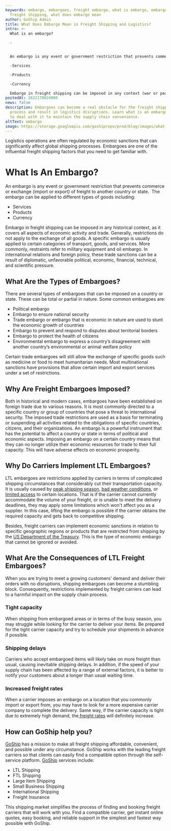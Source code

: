 ```yaml
---
keywords: embargo, embargoes, freight embargo, what is embargo, embargo in
  freight shipping, what does embargo mean
author: GoShip Admin
title: What Does Embargo Mean in Freight Shipping and Logistics?
intro: >-
  What is an embargo? 

  -


  An embargo is any event or government restriction that prevents commerce or exchange (import or export) of freight to another country or state.  Embargo can be applied to goods including: 

  -Services 

  -Products 

  -Currency 

  Embargo in freight shipping can be imposed in any context (war or peace), as it covers all aspects of economic activity and trade. Generally, embargoes do not apply to the exchange of all goods. A specific embargo is usually applied to certain categories of transpor
postedAt: 1622178024000
news: false
description: Embargoes can become a real obstacle for the freight shipping
  process and result in logistics disruptions. Learn what is an embargo and how
  to deal with it to maintain the supply chain convenience.
altText: embargo
image: https://storage.googleapis.com/goshiprepo/prod/blog/images/what-is-an-embargo-in-freight-shipping.jpg
---
```

Logistics operations are often regulated by economic sanctions that can significantly affect global shipping processes. Embargoes are one of the influential freight shipping factors that you need to get familiar with.

# What Is An Embargo?

An embargo is any event or government restriction that prevents commerce or exchange (import or export) of freight to another country or state.  The embargo can be applied to different types of goods including:

* Services
* Products
* Currency

Embargo in freight shipping can be imposed in any historical context, as it covers all aspects of economic activity and trade. Generally, restrictions do not apply to the exchange of all goods. A specific embargo is usually applied to certain categories of transport, goods, and services. More commonly, restraints refer to military equipment and oil embargo. In international relations and foreign policy, these trade sanctions can be a result of diplomatic, unfavorable political, economic, financial, technical, and scientific pressure.

## What Are the Types of Embargoes? 

There are several types of embargoes that can be imposed on a country or state. These can be total or partial in nature. Some common embargoes are:

* Political embargo 
* Embargo to ensure national security
* Trade embargo or embargo that is economic in nature are used to stunt the economic growth of countries
* Embargo to prevent and respond to disputes about territorial borders
* Embargo to protect the health of citizens
* Environmental embargo to express a country’s disagreement with another country’s environmental or animal welfare policy

Certain trade embargoes will still allow the exchange of specific goods such as medicine or food to meet humanitarian needs. Most multinational sanctions have provisions that allow certain import and export services under a set of restrictions.

## Why Are Freight Embargoes Imposed? 

Both in historical and modern cases, embargoes have been established on foreign trade due to various reasons. It is most commonly directed to a specific country or group of countries that pose a threat to international security. The imposed trade restrictions are used as a basis for terminating or suspending all activities related to the obligations of specific countries, citizens, and their organizations. An embargo is a powerful instrument that has the potential to affect a country or state in terms of political and economic aspects. Imposing an embargo on a certain country means that they can no longer utilize their economic resources for trade to their full capacity. This will have adverse effects on economic prosperity.

## Why Do Carriers Implement LTL Embargoes?

LTL embargoes are restrictions applied by carriers in terms of complicated shipping circumstances that considerably cut their transportation capacity. It is usually caused by [peak shipping season](https://www.goship.com/posts/preparing-your-small-business-for-peak-shipping-season), [bad weather conditions](https://www.goship.com/posts/winter-shipping-tips-stay-ahead-storm), or [limited access](https://www.goship.com/posts/limited-access-shipping-location) to certain locations. That is if the carrier cannot currently accommodate the volume of your freight, or is unable to meet the delivery deadlines, they may apply some limitations which won't affect you as a supplier. In this case, lifting the embargo is possible if the carrier obtains the required capacity and gets back to competitive shipping.

Besides, freight carriers can implement economic sanctions in relation to specific geographic regions or products that are restricted from shipping by the [US Department of the Treasury](https://home.treasury.gov/policy-issues/financial-sanctions/sanctions-programs-and-country-information). This is the type of economic embargo that cannot be ignored or avoided.

## What Are the Consequences of LTL Freight Embargoes?

When you are trying to meet a growing customers' demand and deliver their orders with no disruptions, shipping embargoes can become a stumbling block. Consequently, restrictions implemented by freight carriers can lead to a harmful impact on the supply chain process.

### Tight capacity

When shipping from embargoed areas or in terms of the busy season, you may struggle while looking for the carrier to deliver your items. Be prepared for the tight carrier capacity and try to schedule your shipments in advance if possible.

### Shipping delays

Carriers who accept embargoed items will likely take on more freight than usual, causing inevitable shipping delays. In addition, if the speed of your supply chain has been affected by a range of external factors, it is better to notify your customers about a longer than usual waiting time.

### Increased freight rates

When a carrier imposes an embargo on a location that you commonly import or export from, you may have to look for a more expensive carrier company to complete the delivery. Same way, if the carrier capacity is tight due to extremely high demand, the[ freight rates](https://www.goship.com/posts/how-are-truckload-freight-rates-calculated) will definitely increase.

## How can GoShip help you?

[GoShip](https://www.goship.com/) has a mission to make all freight shipping affordable, convenient, and possible under any circumstance. GoShip works with the leading freight carriers so that clients can easily find a compatible option through the self-service platform. [GoShip](https://www.goship.com/) services include:

* LTL Shipping
* FTL Shipping
* Large Item Shipping
* Small Business Shipping
* International Shipping
* Freight Insurance

This shipping market simplifies the process of finding and booking freight carriers that will work with you. Find a compatible carrier, get instant online quotes, easy booking, and reliable support in the simplest and fastest way possible with GoShip.